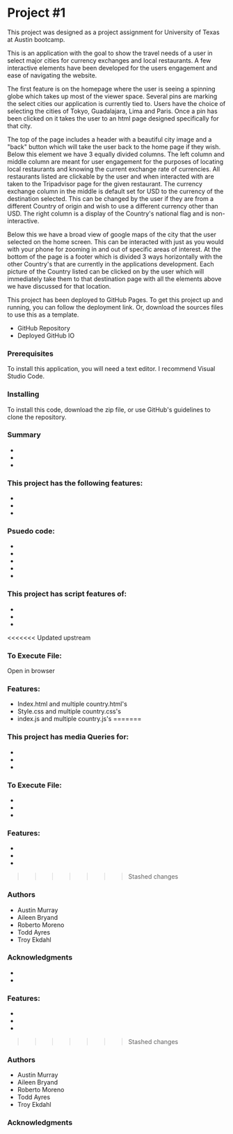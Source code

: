 # Project #1
This project was designed as a project assignment for University of Texas at Austin bootcamp.

This is an application with the goal to show the travel needs of a user in select major cities for currency exchanges and local restaurants. A few interactive elements have been developed for the users engagement and ease of navigating the website. 

The first feature is on the homepage where the user is seeing a spinning globe which takes up most of the viewer space. Several pins are marking the select cities our application is currently tied to. Users have the choice of selecting the cities of Tokyo, Guadalajara, Lima and Paris. Once a pin has been clicked on it takes the user to an html page designed specifically for that city. 

The top of the page includes a header with a beautiful city image and a "back" button which will take the user back to the home page if they wish. Below this element we have 3 equally divided columns. The left column and middle column are meant for user engagement for the purposes of locating local restaurants and knowing the current exchange rate of currencies. All restaurants listed are clickable by the user and when interacted with are taken to the Tripadvisor page for the given restaurant. The currency exchange column in the middle is default set for USD to the currency of the destination selected. This can be changed by the user if they are from a different Country of origin and wish to use a different currency other than USD. The right column is a display of the Country's national flag and is non-interactive.

Below this we have a broad view of google maps of the city that the user selected on the home screen. This can be interacted with just as you would with your phone for zooming in and out of specific areas of interest. At the bottom of the page is a footer which is divided 3 ways horizontally with the other Country's that are currently in the applications development. Each picture of the Country listed can be clicked on by the user which will immediately take them to that destination page with all the elements above we have discussed for that location.

This project has been deployed to GitHub Pages. To get this project up and running, you can follow the deployment link. Or, download the sources files to use this as a template.

- GitHub Repository
- Deployed GitHub IO

### Prerequisites
To install this application, you will need a text editor. I recommend Visual Studio Code.

### Installing
To install this code, download the zip file, or use GitHub's guidelines to clone the repository.

### Summary
-
-
-

### This project has the following features:
-
-
-

### Psuedo code:
- 
- 
- 
- 
- 

### This project has script features of:
-
-
-

<<<<<<< Updated upstream
### To Execute File:
Open in browser

### Features:
- Index.html and multiple country.html's
- Style.css and multiple country.css's
- index.js and multiple country.js's
=======
### This project has media Queries for:
-
-
-

### To Execute File:
-
-
-

### Features:
-
-
-
>>>>>>> Stashed changes

### Authors
- Austin Murray
- Aileen Bryand
- Roberto Moreno
- Todd Ayres
- Troy Ekdahl

### Acknowledgments


-
-

### Features:
-
-
-
>>>>>>> Stashed changes

### Authors
- Austin Murray
- Aileen Bryand
- Roberto Moreno
- Todd Ayres
- Troy Ekdahl

### Acknowledgments

